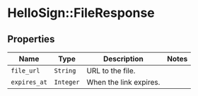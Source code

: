 # HelloSign::FileResponse



## Properties

| Name | Type | Description | Notes |
| ---- | ---- | ----------- | ----- |
| `file_url` | ```String``` |  URL to the file.  |  |
| `expires_at` | ```Integer``` |  When the link expires.  |  |

